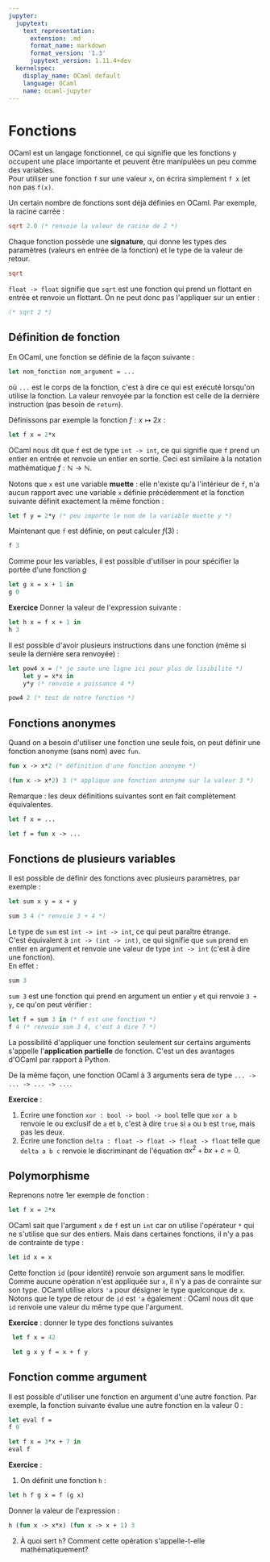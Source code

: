 ```yaml
---
jupyter:
  jupytext:
    text_representation:
      extension: .md
      format_name: markdown
      format_version: '1.3'
      jupytext_version: 1.11.4+dev
  kernelspec:
    display_name: OCaml default
    language: OCaml
    name: ocaml-jupyter
---
```


# Fonctions

OCaml est un langage fonctionnel, ce qui signifie que les fonctions y occupent une place importante et peuvent être manipulées un peu comme des variables.  
Pour utiliser une fonction `f` sur une valeur `x`, on écrira simplement `f x` (et non pas `f(x)`.  

Un certain nombre de fonctions sont déjà définies en OCaml. Par exemple, la racine carrée : 

```ocaml
sqrt 2.0 (* renvoie la valeur de racine de 2 *)
```

Chaque fonction possède une **signature**, qui donne les types des paramètres (valeurs en entrée de la fonction) et le type de la valeur de retour.

```ocaml
sqrt
```

`float -> float` signifie que `sqrt` est une fonction qui prend un flottant en entrée et renvoie un flottant. On ne peut donc pas l'appliquer sur un entier :

```ocaml
(* sqrt 2 *)
```

## Définition de fonction

<!-- #region -->
En OCaml, une fonction se définie de la façon suivante :
```ocaml
let nom_fonction nom_argument = ... 
```
où `...` est le corps de la fonction, c'est à dire ce qui est exécuté lorsqu'on utilise la fonction. La valeur renvoyée par la fonction est celle de la dernière instruction (pas besoin de `return`).
<!-- #endregion -->

Définissons par exemple la fonction $f: x \longmapsto 2x$ :

```ocaml
let f x = 2*x
```

OCaml nous dit que `f` est de type `int -> int`, ce qui signifie que `f` prend un entier en entrée et renvoie un entier en sortie. Ceci est similaire à la notation mathématique $f : \mathbb{N} \longrightarrow \mathbb{N}$.  

Notons que `x` est une variable **muette** : elle n'existe qu'à l'intérieur de `f`, n'a aucun rapport avec une variable `x` définie précédemment et la fonction suivante définit exactement la même fonction :

```ocaml
let f y = 2*y (* peu importe le nom de la variable muette y *)
```

Maintenant que `f` est définie, on peut calculer $f(3)$ :

```ocaml
f 3
```

Comme pour les variables, il est possible d'utiliser in pour spécifier la portée d'une fonction $g$

```ocaml
let g x = x + 1 in
g 0
```

<!-- #region -->
**Exercice** Donner la valeur de l'expression suivante :
```ocaml
let h x = f x + 1 in
h 3
```
<!-- #endregion -->

Il est possible d'avoir plusieurs instructions dans une fonction (même si seule la dernière sera renvoyée) :

```ocaml
let pow4 x = (* je saute une ligne ici pour plus de lisibilité *)
    let y = x*x in
    y*y (* renvoie x puissance 4 *)
```

```ocaml
pow4 2 (* test de notre fonction *)
```

## Fonctions anonymes


Quand on a besoin d'utiliser une fonction une seule fois, on peut définir une fonction anonyme (sans nom) avec `fun`. 

```ocaml
fun x -> x*2 (* définition d'une fonction anonyme *)
```

```ocaml
(fun x -> x*2) 3 (* applique une fonction anonyme sur la valeur 3 *)
```

<!-- #region -->
Remarque : les deux définitions suivantes sont en fait complètement équivalentes.
```ocaml
let f x = ...
```
```ocaml
let f = fun x -> ...
```
<!-- #endregion -->

## Fonctions de plusieurs variables


Il est possible de définir des fonctions avec plusieurs paramètres, par exemple :

```ocaml
let sum x y = x + y
```
```ocaml
sum 3 4 (* renvoie 3 + 4 *)
```

Le type de `sum` est `int -> int -> int`, ce qui peut paraître étrange.  
C'est équivalent à `int -> (int -> int)`, ce qui signifie que `sum` prend en entier en argument et renvoie une valeur de type `int -> int` (c'est à dire une fonction).  
En effet :

```ocaml
sum 3
```

`sum 3` est une fonction qui prend en argument un entier `y` et qui renvoie `3 + y`, ce qu'on peut vérifier :

```ocaml
let f = sum 3 in (* f est une fonction *)
f 4 (* renvoie sum 3 4, c'est à dire 7 *)
```

La possibilité d'appliquer une fonction seulement sur certains arguments s'appelle l'**application partielle** de fonction. C'est un des avantages d'OCaml par rapport à Python.  


De la même façon, une fonction OCaml à 3 arguments sera de type `... -> ... -> ... -> ...`.


**Exercice** : 
1. Écrire une fonction `xor : bool -> bool -> bool` telle que `xor a b` renvoie le ou exclusif de `a` et `b`, c'est à dire `true` si `a` ou `b` est `true`, mais pas les deux.
2. Écrire une fonction `delta : float -> float -> float -> float` telle que `delta a b c` renvoie le discriminant de l'équation $ax^2 + bx + c = 0$.


## Polymorphisme


Reprenons notre 1er exemple de fonction :

```ocaml
let f x = 2*x
```

OCaml sait que l'argument `x` de `f` est un `int` car on utilise l'opérateur `*` qui ne s'utilise que sur des entiers. Mais dans certaines fonctions, il n'y a pas de contrainte de type :

```ocaml
let id x = x
```

Cette fonction `id` (pour identité) renvoie son argument sans le modifier. Comme aucune opération n'est appliquée sur `x`, il n'y a pas de conrainte sur son type. OCaml utilise alors `'a` pour désigner le type quelconque de `x`.  
Notons que le type de retour de `id` est `'a` également : OCaml nous dit que `id` renvoie une valeur du même type que l'argument.

<!-- #region -->
**Exercice** : donner le type des fonctions suivantes  
```ocaml
 let f x = 42
 ```
```ocaml
 let g x y f = x + f y
 ```
<!-- #endregion -->

## Fonction comme argument

Il est possible d'utiliser une fonction en argument d'une autre fonction. Par exemple, la fonction suivante évalue une autre fonction en la valeur 0 :

```ocaml
let eval f =
f 0
```

```ocaml
let f x = 3*x + 7 in
eval f
```

<!-- #region -->
**Exercice** : 
1. On définit une fonction `h` :
```ocaml
let h f g x = f (g x)
```
Donner la valeur de l'expression :
```ocaml
h (fun x -> x*x) (fun x -> x + 1) 3
```
2. À quoi sert `h`? Comment cette opération s'appelle-t-elle mathématiquement?
<!-- #endregion -->

```ocaml

```
